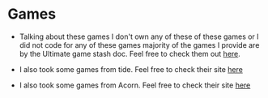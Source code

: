 # Games

- Talking about these games I don't own any of these of these games or I did not code for any of these games majority of the games I provide are by the Ultimate game stash doc. Feel free to check them out [here](https://docs.google.com/document/d/1_FmH3BlSBQI7FGgAQL59-ZPe8eCxs35wel6JUyVaG8Q/edit?tab=t.0).

- I also took some games from tide. Feel free to check their site [here](https://tide-tau.vercel.app/)
- I also took some games from Acorn. Feel free to check their site [here](https://the-acornz.github.io/)
